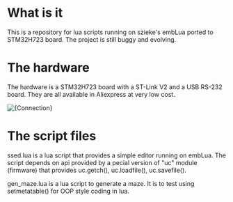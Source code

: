 # What is it

This is a repository for lua scripts running on szieke's embLua ported to STM32H723 board. The project is still buggy and evolving.

# The hardware

The hardware is a STM32H723 board with a ST-Link V2 and a USB RS-232 board. They are all available in Aliexpress at very low cost.

![{Connection}](image/connect.png)

# The script files

ssed.lua is a lua script that provides a simple editor running on embLua. The script depends on api provided by a pecial version of "uc" module (firmware) that provides uc.getch(), uc.loadfile(), uc.savefile(). 

gen_maze.lua is a lua script to generate a maze. It is to test using setmetatable() for OOP style coding in lua. 
